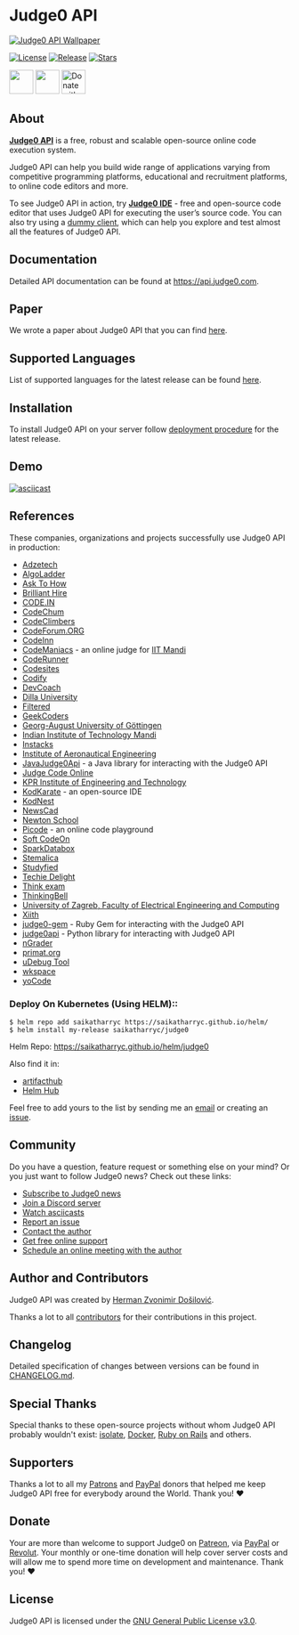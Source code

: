 # Judge0 API
[![Judge0 API Wallpaper](https://github.com/judge0/api/blob/master/.github/wallpaper.png?raw=true)](https://api.judge0.com)

[![License](https://img.shields.io/github/license/judge0/api?color=2185d0&style=flat-square)](https://github.com/judge0/api/blob/master/LICENSE)
[![Release](https://img.shields.io/github/v/release/judge0/api?color=2185d0&style=flat-square)](https://github.com/judge0/api/releases)
[![Stars](https://img.shields.io/github/stars/judge0/api?color=2185d0&style=flat-square)](https://github.com/judge0/api/stargazers)

<a href="https://www.producthunt.com/posts/judge0-ide" target="_blank"><img src="https://api.producthunt.com/widgets/embed-image/v1/featured.svg?post_id=179885&theme=light" alt="" height="43px" /></a>
<a href="https://patreon.com/hermanzdosilovic" target="_blank"><img src="https://c5.patreon.com/external/logo/become_a_patron_button@2x.png" alt="" height="43px" /></a>
<a href="https://paypal.me/hermanzdosilovic" target="_blank"><img src="https://www.paypalobjects.com/en_US/i/btn/btn_donateCC_LG.gif" alt="Donate with PayPal" height="43px" /></a>

## About
[**Judge0 API**](https://api.judge0.com) is a free, robust and scalable open-source online code execution system.

Judge0 API can help you build wide range of applications varying from competitive programming platforms, educational and recruitment platforms, to online code editors and more.

To see Judge0 API in action, try [**Judge0 IDE**](https://ide.judge0.com) - free and open-source code editor that uses Judge0 API for executing the user’s source code. You can also try using a [dummy client](https://api.judge0.com/dummy-client.html), which can help you explore and test almost all the features of Judge0 API.

## Documentation
Detailed API documentation can be found at https://api.judge0.com.

## Paper
We wrote a paper about Judge0 API that you can find [here](https://minio.judge0.com/public/paper-in-review.pdf).

## Supported Languages
List of supported languages for the latest release can be found [here](https://jsonpp.judge0.com/?https://api.judge0.com/languages).

## Installation
To install Judge0 API on your server follow [deployment procedure](https://github.com/judge0/api/releases) for the latest release.

## Demo
[![asciicast](https://asciinema.org/a/318465.svg)](https://asciinema.org/a/318465)

## References
These companies, organizations and projects successfully use Judge0 API in production:
- [Adzetech](https://adzetech.com)
- [AlgoLadder](http://algoladder.com)
- [Ask To How](https://www.asktohow.com)
- [Brilliant Hire](https://www.brillianthire.io)
- [CODE.IN](https://code.in)
- [CodeChum](https://www.codechum.com)
- [CodeClimbers](https://github.com/appsicle/CodeClimbers)
- [CodeForum.ORG](https://codeforum.org)
- [CodeInn](https://codeinn.org)
- [CodeManiacs](https://github.com/KamandPrompt/CodeManiacs) - an online judge for [IIT Mandi](http://www.iitmandi.ac.in)
- [CodeRunner](https://github.com/codeclassroom/CodeRunner)
- [Codesites](http://codesites.in)
- [Codify](https://codify.herokuapp.com)
- [DevCoach](https://www.dev-coach.com)
- [Dilla University](http://www.duvlab.website)
- [Filtered](https://www.filtered.ai)
- [GeekCoders](http://www.geekcoders.co.in)
- [Georg-August University of Göttingen](https://www.uni-goettingen.de)
- [Indian Institute of Technology Mandi](http://www.iitmandi.ac.in)
- [Instacks](https://instacks.in)
- [Institute of Aeronautical Engineering](https://www.iare.ac.in)
- [JavaJudge0Api](https://github.com/bloodnighttw/JavaJudge0Api) - a Java library for interacting with the Judge0 API
- [Judge Code Online](http://en.chamcode.net)
- [KPR Institute of Engineering and Technology](https://www.kpriet.ac.in)
- [KodKarate](http://www.kodkarate.in) - an open-source IDE
- [KodNest](https://www.kodnest.com)
- [NewsCad](http://newscad.com)
- [Newton School](https://www.newtonschool.co)
- [Picode](https://picode.now.sh) - an online code playground
- [Soft CodeOn](https://softcodeon.com)
- [SparkDatabox](https://sparkdatabox.com)
- [Stemalica](https://stemalica.com)
- [Studyfied](https://studyfied.com)
- [Techie Delight](https://techiedelight.com)
- [Think exam](https://www.thinkexam.com)
- [ThinkingBell](https://www.thinkingbell.com)
- [University of Zagreb, Faculty of Electrical Engineering and Computing](https://www.fer.unizg.hr/en)
- [Xiith](https://xiith.com)
- [judge0-gem](https://github.com/TopRoupi/judge0-gem) - Ruby Gem for interacting with the Judge0 API
- [judge0api](https://github.com/vCra/judge0api) - Python library for interacting with Judge0 API
- [nGrader](https://ngrader.herokuapp.com)
- [primat.org](http://primat.org)
- [uDebug Tool](https://www.udebugtool.com)
- [wkspace](http://wkspace.herokuapp.com)
- [yoCode](https://www.yocode.in)

### Deploy On Kubernetes (Using HELM)::

```shell
$ helm repo add saikatharryc https://saikatharryc.github.io/helm/
$ helm install my-release saikatharryc/judge0
```
Helm Repo: https://saikatharryc.github.io/helm/judge0

Also find it in: 
  - [artifacthub](https://artifacthub.io/package/chart/saikatharryc/judge0)
  - [Helm Hub](https://hub.helm.sh/charts/saikatharryc/judge0)

Feel free to add yours to the list by sending me an [email](mailto:hermanz.dosilovic@gmail.com) or creating an [issue](https://github.com/judge0/api/issues/new).

## Community
Do you have a question, feature request or something else on your mind?
Or you just want to follow Judge0 news?
Check out these links:

* [Subscribe to Judge0 news](https://judge0.com/#subscribe)
* [Join a Discord server](https://discord.gg/6dvxeA8)
* [Watch asciicasts](https://asciinema.org/~hermanzdosilovic)
* [Report an issue](https://github.com/judge0/api/issues/new)
* [Contact the author](https://github.com/hermanzdosilovic)
* [Get free online support](https://judge0.appointlet.com)
* [Schedule an online meeting with the author](https://judge0.appointlet.com)

## Author and Contributors
Judge0 API was created by [Herman Zvonimir Došilović](https://github.com/hermanzdosilovic).

Thanks a lot to all [contributors](https://github.com/judge0/api/graphs/contributors) for their contributions in this project.

## Changelog
Detailed specification of changes between versions can be found in [CHANGELOG.md](https://github.com/judge0/api/blob/master/CHANGELOG.md).

## Special Thanks
Special thanks to these open-source projects without whom Judge0 API probably wouldn't exist: [isolate](https://github.com/ioi/isolate), [Docker](https://github.com/docker), [Ruby on Rails](https://github.com/rails/rails) and others.

## Supporters
Thanks a lot to all my [Patrons](https://www.patreon.com/hermanzdosilovic) and [PayPal](https://paypal.me/hermanzdosilovic) donors that helped me keep Judge0 API free for everybody around the World. Thank you! ♥

## Donate
Your are more than welcome to support Judge0 on [Patreon](https://www.patreon.com/hermanzdosilovic), via [PayPal](https://paypal.me/hermanzdosilovic) or [Revolut](https://pay.revolut.com/profile/hermancy5). Your monthly or one-time donation will help cover server costs and will allow me to spend more time on development and maintenance. Thank you! ♥

## License
Judge0 API is licensed under the [GNU General Public License v3.0](https://github.com/judge0/api/blob/master/LICENSE).
